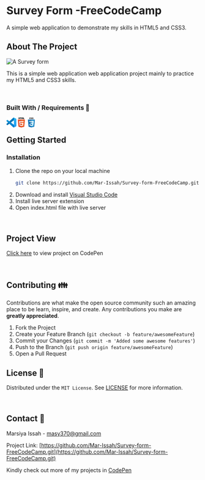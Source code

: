 # Survey Form -FreeCodeCamp
A simple web application to demonstrate my skills in HTML5 and CSS3.

## About The Project

![A Survey form](https://res.cloudinary.com/dytnpjxrd/image/upload/v1617069569/My%20Website%20Projects/survey_form_u2pma0.png)

This is a simple web application web application project mainly to practice my HTML5 and CSS3 skills.

<br>

### Built With / Requirements :construction_worker:
<img align="left" alt="Visual Studio Code" width="26px" src="https://raw.githubusercontent.com/github/explore/80688e429a7d4ef2fca1e82350fe8e3517d3494d/topics/visual-studio-code/visual-studio-code.png" />
<img align="left" alt="HTML5" width="26px" src="https://raw.githubusercontent.com/github/explore/80688e429a7d4ef2fca1e82350fe8e3517d3494d/topics/html/html.png" />
<img align="left" alt="CSS3" width="26px" src="https://raw.githubusercontent.com/github/explore/80688e429a7d4ef2fca1e82350fe8e3517d3494d/topics/css/css.png" />


<br>

<!-- GETTING STARTED -->

## Getting Started

### Installation

1. Clone the repo on your local machine
   ```sh
   git clone https://github.com/Mar-Issah/Survey-form-FreeCodeCamp.git
   ```
2. Download and install [Visual Studio Code](https://code.visualstudio.com/)
3. Install live server extension
4. Open index.html file with live server


<br>

<!-- USAGE EXAMPLES -->

## Project View

[Click here](https://codepen.io/marsiya-issah/full/OJXdEWz) to view project on CodePen


<br>
<!-- CONTRIBUTING -->

## Contributing :family:

Contributions are what make the open source community such an amazing place to be learn, inspire, and create. Any contributions you make are **greatly appreciated**.

1. Fork the Project
2. Create your Feature Branch (`git checkout -b feature/awesomeFeature`)
3. Commit your Changes (`git commit -m 'Added some awesome features'`)
4. Push to the Branch (`git push origin feature/awesomeFeature`)
5. Open a Pull Request
   <br>

<!-- LICENSE -->

## License :page_facing_up:

Distributed under the `MIT License`. See [LICENSE](https://choosealicense.com/licenses/mit/) for more information.

<!-- CONTACT -->

<br>

## Contact :e-mail:

Marsiya Issah - masy370@gmail.com

Project Link: [https://github.com/Mar-Issah/Survey-form-FreeCodeCamp.git](https://github.com/Mar-Issah/Survey-form-FreeCodeCamp.git)

Kindly check out more of my projects in [CodePen](https://codepen.io/your-work/)


